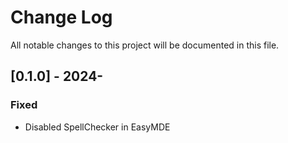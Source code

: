 # Change Log
All notable changes to this project will be documented in this file.

## [0.1.0] - 2024-
### Fixed
- Disabled SpellChecker in EasyMDE

